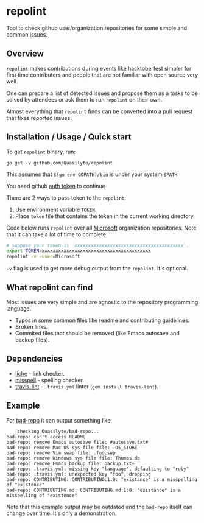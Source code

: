 # repolint

Tool to check github user/organization repositories for some simple and common issues.

## Overview

`repolint` makes contributions during events like hacktoberfest simpler
for first time contributors and people that are not familiar with open source very well.

One can prepare a list of detected issues and propose them as a tasks to be solved
by attendees or ask them to run `repolint` on their own.

Almost everything that `repolint` finds can be converted into a pull request
that fixes reported issues.

## Installation / Usage / Quick start

To get `repolint` binary, run:

```
go get -v github.com/Quasilyte/repolint
```

This assumes that `$(go env GOPATH)/bin` is under your system `$PATH`.

You need github [auth token](https://github.com/settings/tokens) to continue.

There are 2 ways to pass token to the `repolint`:

1. Use environment variable `TOKEN`.
2. Place `token` file that contains the token in the current working directory.

Code below runs `repolint` over all [Microsoft](https://github.com/Microsoft) organization
repositories. Note that it can take a lot of time to complete:

```bash
# Suppose your token is `xxxxxxxxxxxxxxxxxxxxxxxxxxxxxxxxxxxxxxxx`.
export TOKEN=xxxxxxxxxxxxxxxxxxxxxxxxxxxxxxxxxxxxxxxx
repolint -v -user=Microsoft
```

`-v` flag is used to get more debug output from the `repolint`. It's optional.

## What repolint can find

Most issues are very simple and are agnostic to the repository programming language.

* Typos in some common files like readme and contributing guidelines.
* Broken links.
* Commited files that should be removed (like Emacs autosave and backup files).

## Dependencies

* [liche](https://github.com/raviqqe/liche) - link checker.
* [misspell](https://github.com/client9/misspell/) - spelling checker.
* [travis-lint](https://github.com/travis-ci/travis-lint) - `.travis.yml` linter (`gem install travis-lint`).

## Example

For [bad-repo](https://github.com/Quasilyte/bad-repo) it can output something like:

```
	checking Quasilyte/bad-repo...
bad-repo: can't access README
bad-repo: remove Emacs autosave file: #autosave.txt#
bad-repo: remove Mac OS sys file file: .DS_STORE
bad-repo: remove Vim swap file: .foo.swp
bad-repo: remove Windows sys file file: Thumbs.db
bad-repo: remove Emacs backup file: backup.txt~
bad-repo: .travis.yml: missing key "language", defaulting to "ruby"
bad-repo: .travis.yml: unexpected key "foo", dropping
bad-repo: CONTRIBUTING: CONTRIBUTING:1:0: "existance" is a misspelling of "existence"
bad-repo: CONTRIBUTING.md: CONTRIBUTING.md:1:0: "existance" is a misspelling of "existence"
```

Note that this example output may be outdated and the `bad-repo`
itself can change over time. It's only a demonstration.
